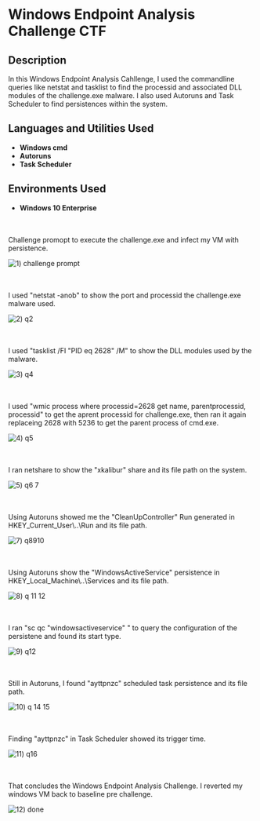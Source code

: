 # Windows Endpoint Analysis Challenge CTF

<h2>Description</h2>
In this Windows Endpoint Analysis Cahllenge, I used the commandline queries like netstat and tasklist to find the processid and associated DLL modules of the challenge.exe malware. I also used Autoruns and Task Scheduler to find persistences within the system. 

<h2>Languages and Utilities Used</h2>

- <b>Windows cmd</b>
- <b>Autoruns</b>
- <b>Task Scheduler</b>

<h2>Environments Used </h2>

- <b>Windows 10 Enterprise</b> 

<br />
<br />
Challenge promopt to execute the challenge.exe and infect my VM with persistence. 

![1) challenge prompt](https://github.com/user-attachments/assets/9b3d26a7-cff0-4d2a-bdb9-8f0ae00dcce0)

<br />
<br />
I used "netstat -anob" to show the port and processid the challenge.exe malware used.

![2) q2](https://github.com/user-attachments/assets/f2c6cb89-5018-43b7-9cbd-d0fa43d67539)

<br />
<br />  
I used "tasklist /FI "PID eq 2628" /M" to show the DLL modules used by the malware. 

![3) q4](https://github.com/user-attachments/assets/34c6afef-905e-4b9f-ba80-f3c88f91b021)

<br />
<br />
I used "wmic process where processid=2628 get name, parentprocessid, processid" to get the aprent processid for challenge.exe, then ran it again replaceing 2628 with 5236 to get the parent process of cmd.exe. 

![4) q5](https://github.com/user-attachments/assets/9179d559-81a5-489c-9154-fe5a2a308960)

<br />
<br />
I ran netshare to show the "xkalibur" share and its file path on the system. 

![5) q6   7](https://github.com/user-attachments/assets/aed909ef-fa1b-4396-94ab-02d5e6520fda)

<br />
<br />
Using Autoruns showed me the "CleanUpController" Run generated in HKEY_Current_User\..\Run and its file path. 

![7) q8910](https://github.com/user-attachments/assets/864c17cd-3448-42a7-995a-35b804a29323)

<br />
<br />
Using Autoruns show the "WindowsActiveService" persistence in HKEY_Local_Machine\..\Services and its file path. 

![8) q 11 12](https://github.com/user-attachments/assets/a14dc958-0f82-4ca7-ae2f-2558700f3dd4)

<br />
<br />
I ran "sc qc "windowsactiveservice" " to query the configuration of the persistene and found its start type. 


![9) q12](https://github.com/user-attachments/assets/f334a8f9-6890-42ac-87df-756ed87d98f2)

<br />
<br />
Still in Autoruns, I found "ayttpnzc"  scheduled task persistence and its file path. 

![10) q 14 15](https://github.com/user-attachments/assets/0ecee794-1948-4882-83d4-db7ad1228d8a)

<br />
<br />
Finding "ayttpnzc" in Task Scheduler showed its trigger time. 

![11) q16](https://github.com/user-attachments/assets/c24ac145-a609-4606-9e26-7cf39630db66)

<br />
<br />
That concludes the Windows Endpoint Analysis Challenge. I reverted my windows VM back to baseline pre challenge. 

![12) done](https://github.com/user-attachments/assets/82d03bb2-3596-4ac1-80d3-09cdea89370b)

<br />
<br />
